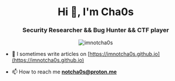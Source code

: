 <h1 align="center">Hi 👋, I'm Cha0s</h1>
<h3 align="center">Security Researcher && Bug Hunter && CTF player</h3>

<p align="center"> <img src="https://profile-counter.glitch.me/%7Bimnotcha0s%7D/count.svg" alt="imnotcha0s" /> </p>

- 📝 I sometimes write articles on [https://imnotcha0s.github.io](https://imnotcha0s.github.io)

- 📫 How to reach me **notcha0s@proton.me**
